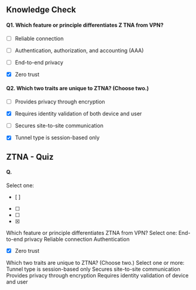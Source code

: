 Knowledge Check
------------

#### Q1. Which feature or principle differentiates Z TNA from VPN?

- [ ] Reliable connection
- [ ] Authentication, authorization, and accounting (AAA)
- [ ] End-to-end privacy
- [x] Zero trust


#### Q2. Which two traits are unique to ZTNA? (Choose two.)

- [ ] Provides privacy through encryption
- [x] Requires identity validation of both device and user
- [ ] Secures site-to-site communication
- [x] Tunnel type is session-based only


ZTNA - Quiz
------------

#### Q. 

Select one:
- [ ] 
- [ ] 
- [ ] 
- [x] 

Which feature or principle differentiates ZTNA from VPN?
Select one:
End-to-end privacy
Reliable connection
Authentication
- [x] Zero trust

Which two traits are unique to ZTNA? (Choose two.)
Select one or more:
Tunnel type is session-based only
Secures site-to-site communication
Provides privacy through encryption
Requires identity validation of device and user

